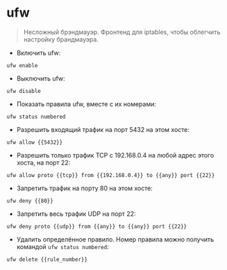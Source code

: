 # ufw

> Несложный брэндмауэр.
> Фронтенд для iptables, чтобы облегчить настройку брандмауэра.

- Включить ufw:

`ufw enable`

- Выключить ufw:

`ufw disable`

- Показать правила ufw, вместе с их номерами:

`ufw status numbered`

- Разрешить входящий трафик на порт 5432 на этом хосте:

`ufw allow {{5432}}`

- Разрешить только трафик TCP с 192.168.0.4 на любой адрес этого хоста, на порт 22:

`ufw allow proto {{tcp}} from {{192.168.0.4}} to {{any}} port {{22}}`

- Запретить трафик на порту 80 на этом хосте:

`ufw deny {{80}}`

- Запретить весь трафик UDP на порт 22:

`ufw deny proto {{udp}} from {{any}} to {{any}} port {{22}}`

- Удалить определённое правило. Номер правила можно получить командой `ufw status numbered`:

`ufw delete {{rule_number}}`
